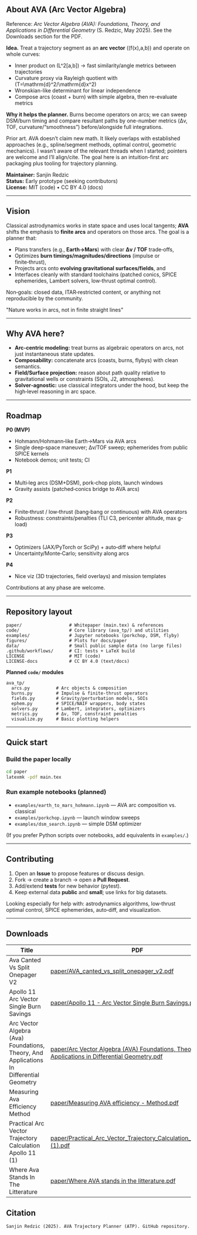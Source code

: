 ## About AVA (Arc Vector Algebra)

Reference: *Arc Vector Algebra (AVA): Foundations, Theory, and Applications in Differential Geometry* (S. Redzic, May 2025). See the Downloads section for the PDF.

**Idea.** Treat a trajectory segment as an **arc vector** \((f(x),a,b)\) and operate on whole curves:
- Inner product on \(L^2[a,b]\) → fast similarity/angle metrics between trajectories
- Curvature proxy via Rayleigh quotient with \(T=\mathrm{d}^2/\mathrm{d}x^2\)
- Wronskian-like determinant for linear independence
- Compose arcs (coast + burn) with simple algebra, then re-evaluate metrics

**Why it helps the planner.** Burns become operators on arcs; we can sweep DSM/burn timing and compare resultant paths by one-number metrics (Δv, TOF, curvature/“smoothness”) before/alongside full integrations.

Prior art. AVA doesn’t claim new math. It likely overlaps with established approaches (e.g., spline/segment methods, optimal control, geometric mechanics). I wasn’t aware of the relevant threads when I started; pointers are welcome and I’ll align/cite. The goal here is an intuition-first arc packaging plus tooling for trajectory planning.

**Maintainer:** Sanjin Redzic  
**Status:** Early prototype (seeking contributors)  
**License:** MIT (code) • CC BY 4.0 (docs)

---

## Vision
Classical astrodynamics works in state space and uses local tangents; **AVA** shifts the emphasis to **finite arcs** and operators on those arcs. The goal is a planner that:
- Plans transfers (e.g., **Earth→Mars**) with clear **Δv / TOF** trade‑offs,
- Optimizes **burn timings/magnitudes/directions** (impulse or finite‑thrust),
- Projects arcs onto **evolving gravitational surfaces/fields**, and
- Interfaces cleanly with standard toolchains (patched conics, SPICE ephemerides, Lambert solvers, low‑thrust optimal control).

Non‑goals: closed data, ITAR‑restricted content, or anything not reproducible by the community.

"Nature works in arcs, not in finite straight lines"

---

## Why AVA here?
- **Arc‑centric modeling:** treat burns as algebraic operators on arcs, not just instantaneous state updates.
- **Composability:** concatenate arcs (coasts, burns, flybys) with clean semantics.
- **Field/Surface projection:** reason about path quality relative to gravitational wells or constraints (SOIs, J2, atmospheres).
- **Solver‑agnostic:** use classical integrators under the hood, but keep the high‑level reasoning in arc space.

---

## Roadmap
**P0 (MVP)**  
- Hohmann/Hohmann‑like Earth→Mars via AVA arcs  
- Single deep‑space maneuver; Δv/TOF sweep; ephemerides from public SPICE kernels  
- Notebook demos; unit tests; CI

**P1**  
- Multi‑leg arcs (DSM+DSM), pork‑chop plots, launch windows  
- Gravity assists (patched‑conics bridge to AVA arcs)

**P2**  
- Finite‑thrust / low‑thrust (bang‑bang or continuous) with AVA operators  
- Robustness: constraints/penalties (TLI C3, pericenter altitude, max g-load)

**P3**  
- Optimizers (JAX/PyTorch or SciPy) + auto‑diff where helpful  
- Uncertainty/Monte‑Carlo; sensitivity along arcs

**P4**  
- Nice viz (3D trajectories, field overlays) and mission templates

Contributions at any phase are welcome.

---

## Repository layout
```
paper/                  # Whitepaper (main.tex) & references
code/                   # Core library (ava_tp/) and utilities
examples/               # Jupyter notebooks (porkchop, DSM, flyby)
figures/                # Plots for docs/paper
data/                   # Small public sample data (no large files)
.github/workflows/      # CI: tests + LaTeX build
LICENSE                 # MIT (code)
LICENSE-docs            # CC BY 4.0 (text/docs)
```

**Planned `code/` modules**
```
ava_tp/
  arcs.py          # Arc objects & composition
  burns.py         # Impulse & finite-thrust operators
  fields.py        # Gravity/perturbation models, SOIs
  ephem.py         # SPICE/NAIF wrappers, body states
  solvers.py       # Lambert, integrators, optimizers
  metrics.py       # Δv, TOF, constraint penalties
  visualize.py     # Basic plotting helpers
```

---

## Quick start
### Build the paper locally
```bash
cd paper
latexmk -pdf main.tex
```

### Run example notebooks (planned)
- `examples/earth_to_mars_hohmann.ipynb` — AVA arc composition vs. classical
- `examples/porkchop.ipynb` — launch window sweeps
- `examples/dsm_search.ipynb` — simple DSM optimizer

(If you prefer Python scripts over notebooks, add equivalents in `examples/`.)

---

## Contributing
1. Open an **Issue** to propose features or discuss design.
2. Fork → create a branch → open a **Pull Request**.
3. Add/extend **tests** for new behavior (pytest).
4. Keep external data **public** and **small**; use links for big datasets.

Looking especially for help with: astrodynamics algorithms, low‑thrust optimal control, SPICE ephemerides, auto‑diff, and visualization.

---
## Downloads

| Title | PDF |
|---|---|
| Ava Canted Vs Split Onepager V2 | [paper/AVA_canted_vs_split_onepager_v2.pdf](paper/AVA_canted_vs_split_onepager_v2.pdf) |
| Apollo 11   Arc Vector Single Burn Savings | [paper/Apollo 11 - Arc Vector Single Burn Savings.pdf](paper/Apollo%2011%20-%20Arc%20Vector%20Single%20Burn%20Savings.pdf) |
| Arc Vector Algebra (Ava) Foundations, Theory, And Applications In Differential Geometry | [paper/Arc Vector Algebra (AVA) Foundations, Theory, and Applications in Differential Geometry.pdf](paper/Arc%20Vector%20Algebra%20%28AVA%29%20Foundations%2C%20Theory%2C%20and%20Applications%20in%20Differential%20Geometry.pdf) |
| Measuring Ava Efficiency   Method | [paper/Measuring AVA efficiency - Method.pdf](paper/Measuring%20AVA%20efficiency%20-%20Method.pdf) |
| Practical Arc Vector Trajectory Calculation   Apollo 11 (1) | [paper/Practical_Arc_Vector_Trajectory_Calculation___Apollo_11 (1).pdf](paper/Practical_Arc_Vector_Trajectory_Calculation___Apollo_11%20%281%29.pdf) |
| Where Ava Stands In The Litterature | [paper/Where AVA stands in the litterature.pdf](paper/Where%20AVA%20stands%20in%20the%20litterature.pdf) |

## Citation
```
Sanjin Redzic (2025). AVA Trajectory Planner (ATP). GitHub repository.
```
